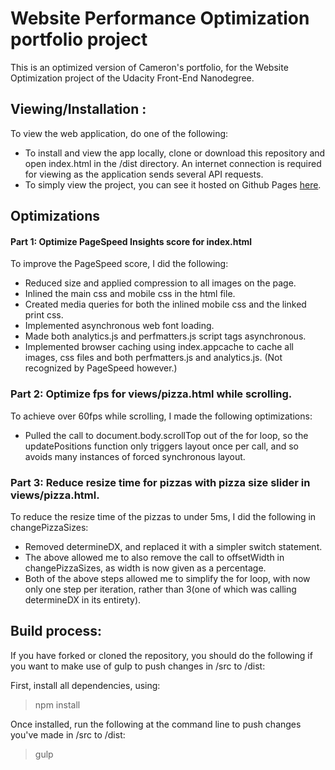 Website Performance Optimization portfolio project
===============================

This is an optimized version of Cameron's portfolio, for the Website Optimization project of the
Udacity Front-End Nanodegree.


## Viewing/Installation :

To view the web application, do one of the following:
- To install and view the app locally, clone or download this repository and open index.html in the /dist directory. An internet connection is required for viewing as the application sends several API requests.
- To simply view the project, you can see it hosted on Github Pages [here](https://scassady.github.io/frontend-nanodegree-mobile-portfolio/).

## Optimizations

#### Part 1: Optimize PageSpeed Insights score for index.html

To improve the PageSpeed score, I did the following:
- Reduced size and applied compression to all images on the page.
- Inlined the main css and mobile css in the html file.
- Created media queries for both the inlined mobile css and the linked print css.
- Implemented asynchronous web font loading.
- Made both analytics.js and perfmatters.js script tags asynchronous.
- Implemented browser caching using index.appcache to cache all images, css files and both perfmatters.js and analytics.js. (Not recognized by PageSpeed however.)

### Part 2: Optimize fps for views/pizza.html while scrolling.

To achieve over 60fps while scrolling, I made the following optimizations:

- Pulled the call to document.body.scrollTop out of the for loop, so the updatePositions function only triggers layout once per call, and so avoids many instances of forced synchronous layout.

### Part 3: Reduce resize time for pizzas with pizza size slider in views/pizza.html.

To reduce the resize time of the pizzas to under 5ms, I did the following in changePizzaSizes:

- Removed determineDX, and replaced it with a simpler switch statement.
- The above allowed me to also remove the call to offsetWidth in changePizzaSizes, as width is now given as a percentage.
- Both of the above steps allowed me to simplify the for loop, with now only one step per iteration, rather than 3(one of which was calling determineDX in its entirety).

## Build process:

If you have forked or cloned the repository, you should do the following if you want to make use of gulp to push changes in /src to /dist:

First, install all dependencies, using:

> npm install

Once installed, run the following at the command line to push changes you've made in /src to /dist:

> gulp
